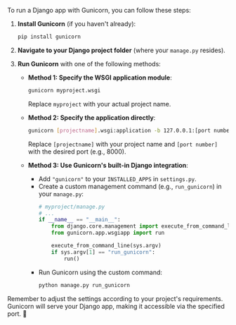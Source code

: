 To run a Django app with Gunicorn, you can follow these steps:

1. **Install Gunicorn** (if you haven't already):
   ```bash
   pip install gunicorn
   ```

2. **Navigate to your Django project folder** (where your `manage.py` resides).

3. **Run Gunicorn** with one of the following methods:

   - **Method 1: Specify the WSGI application module**:
     ```bash
     gunicorn myproject.wsgi
     ```
     Replace `myproject` with your actual project name.

   - **Method 2: Specify the application directly**:
     ```bash
     gunicorn [projectname].wsgi:application -b 127.0.0.1:[port number]
     ```
     Replace `[projectname]` with your project name and `[port number]` with the desired port (e.g., 8000).

   - **Method 3: Use Gunicorn's built-in Django integration**:
     - Add `"gunicorn"` to your `INSTALLED_APPS` in `settings.py`.
     - Create a custom management command (e.g., `run_gunicorn`) in your `manage.py`:
       ```python
       # myproject/manage.py
       # ...
       if __name__ == "__main__":
           from django.core.management import execute_from_command_line
           from gunicorn.app.wsgiapp import run

           execute_from_command_line(sys.argv)
           if sys.argv[1] == "run_gunicorn":
               run()
       ```
     - Run Gunicorn using the custom command:
       ```bash
       python manage.py run_gunicorn
       ```

Remember to adjust the settings according to your project's requirements. Gunicorn will serve your Django app, making it accessible via the specified port. 🚀